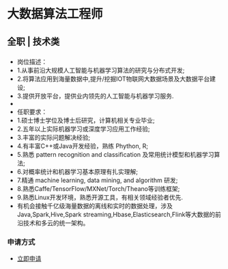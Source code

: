 
# 大数据算法工程师
## 全职  |  技术类
### 

- 岗位描述：
- 1.从事前沿大规模人工智能与机器学习算法的研究与分布式开发;
- 2.将算法应用到海量数据中,提升/挖掘IOT物联网大数据场景及大数据平台建设;
- 3.提供开放平台，提供业内领先的人工智能与机器学习服务.
- &nbsp;
- 任职要求：
- 1.硕士博士学位及博士后研究，计算机相关专业毕业;
- 2.五年以上实际机器学习或深度学习应用工作经验;
- 3.丰富的实际问题解决经验;
- 4.有丰富C++或Java开发经验，熟练 Phython, R;
- 5.熟悉 pattern recognition and classification 及常用统计模型和机器学习算法;
- 6.对概率统计和机器学习基本原理有扎实理解;
- 7.精通 machine learning, data mining, and algorithm 研发;
- 8.熟悉Caffe/TensorFlow/MXNet/Torch/Theano等训练框架;
- 9.熟悉Linux开发环境，熟悉开源工具，有相关领域经验者优先.
- 有机会接触千亿级海量数据的离线和实时的数据处理，涉及Java,Spark,Hive,Spark streaming,Hbase,Elasticsearch,Flink等大数据的前沿技术和多云的统一架构。
### 申请方式
- <a href="mailto:hr@tuya.com" title=yourName-大数据算法工程师>立即申请</a>